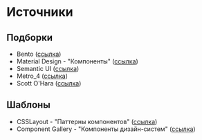 # Источники

## Подборки
- Bento ([ссылка](https://bentojs.dev/documentation/))
- Material Design - "Компоненты" ([ссылка](https://material.io/components))
- Semantic UI ([ссылка](https://semantic-ui.com/introduction/getting-started.html))
- Metro_4 ([ссылка](https://metroui.org.ua/))
- Scott O'Hara ([ссылка](https://github.com/scottaohara))

## Шаблоны
- CSSLayout - "Паттерны компонентов" ([ссылка](https://csslayout.io/))
- Component Gallery - "Компоненты дизайн-систем" ([ссылка](https://component.gallery/))